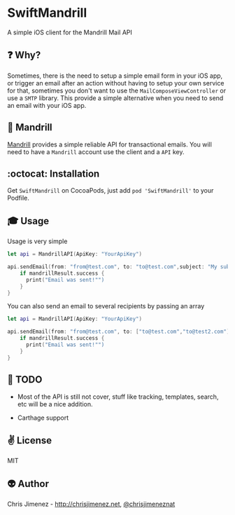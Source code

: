 # SwiftMandrill
A simple iOS client for the Mandrill Mail API

:question: Why?
----
Sometimes, there is the need to setup a simple email form in your iOS app, or trigger an email after an action without having to setup your own service for that, sometimes you don't want to use the `MailComposeViewController` or use a `SMTP` library.
This provide a simple alternative when you need to send an email with your iOS app.

:monkey: Mandrill
----
[Mandrill](https://www.google.com) provides a simple  reliable API for transactional emails. You will need to have a `Mandrill` account use the client and a `API` key.

:octocat: Installation
----
Get `SwiftMandrill` on CocoaPods, just add `pod 'SwiftMandrill'` to your Podfile.

:mortar_board: Usage
-----
Usage is very simple

```swift
let api = MandrillAPI(ApiKey: "YourApiKey")

api.sendEmail(from: "from@test.com", to: "to@test.com",subject: "My subject", html: "<b>This is a Test</b>", text: "This is a test"){ mandrillResult in
    if mandrillResult.success {
      print("Email was sent!"")
    }
}
```

You can also send an email to several recipients by passing an array

```swift
let api = MandrillAPI(ApiKey: "YourApiKey")

api.sendEmail(from: "from@test.com", to: ["to@test.com","to@test2.com"],subject: "My subject", html: "<b>This is a Test</b>", text: "This is a test"){ mandrillResult in
    if mandrillResult.success {
      print("Email was sent!"")
    }
}
```

:wrench: TODO
-----
* Most of the API is still not cover, stuff like tracking, templates, search, etc will be a nice addition.

* Carthage support

:v: License
-------
MIT

:alien: Author
------
Chris Jimenez - http://chrisjimenez.net, [@chrisjimeneznat](http://twitter.com/chrisjimeneznat)
